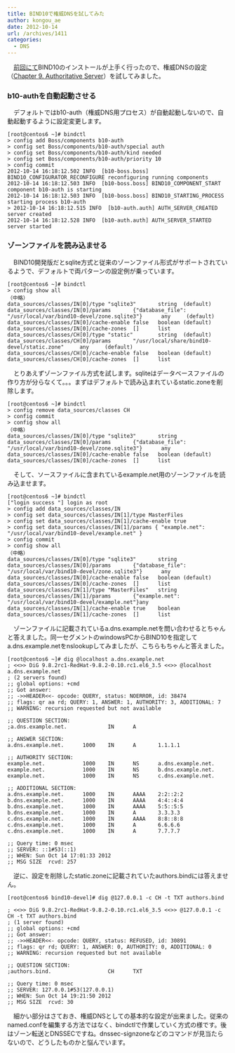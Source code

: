 ```yaml
---
title: BIND10で権威DNSを試してみた
author: kongou_ae
date: 2012-10-14
url: /archives/1411
categories:
  - DNS
---
```

　<a href="https://aimless.jp/blog/blog/archives/1383" title="BIND10を起動してみた" target="_blank">前回にて</a>BIND10のインストールが上手く行ったので、権威DNSの設定（<a href="http://bind10.isc.org/docs/bind10-guide.html#authserver" title="Chapter 9. Authoritative Server" target="_blank">Chapter 9. Authoritative Server</a>）を試してみました。

### b10-authを自動起動させる

　デフォルトではb10-auth（権威DNS用プロセス）が自動起動しないので、自動起動するように設定変更します。

<pre><code>[root@centos6 ~]# bindctl
&gt; config add Boss/components b10-auth
&gt; config set Boss/components/b10-auth/special auth
&gt; config set Boss/components/b10-auth/kind needed
&gt; config set Boss/components/b10-auth/priority 10
&gt; config commit
2012-10-14 16:18:12.502 INFO  [b10-boss.boss] BIND10_CONFIGURATOR_RECONFIGURE reconfiguring running components
2012-10-14 16:18:12.503 INFO  [b10-boss.boss] BIND10_COMPONENT_START component b10-auth is starting
2012-10-14 16:18:12.503 INFO  [b10-boss.boss] BIND10_STARTING_PROCESS starting process b10-auth
&gt; 2012-10-14 16:18:12.515 INFO  [b10-auth.auth] AUTH_SERVER_CREATED server created
2012-10-14 16:18:12.528 INFO  [b10-auth.auth] AUTH_SERVER_STARTED server started
</code></pre>

### ゾーンファイルを読み込ませる

　BIND10開発版だとsqlite方式と従来のゾーンファイル形式がサポートされているようで、デフォルトで両パターンの設定例が乗っています。

<pre><code>[root@centos6 ~]# bindctl
&gt; config show all
（中略）
data_sources/classes/IN[0]/type "sqlite3"       string  (default)
data_sources/classes/IN[0]/params       {"database_file": "/usr/local/var/bind10-devel/zone.sqlite3"}      any     (default)
data_sources/classes/IN[0]/cache-enable false   boolean (default)
data_sources/classes/IN[0]/cache-zones  []      list    
data_sources/classes/CH[0]/type "static"        string  (default)
data_sources/classes/CH[0]/params       "/usr/local/share/bind10-devel/static.zone"     any     (default)
data_sources/classes/CH[0]/cache-enable false   boolean (default)
data_sources/classes/CH[0]/cache-zones  []      list    
</code></pre>

　とりあえずゾーンファイル方式を試します。sqliteはデータベースファイルの作り方が分らなくて。。。まずはデフォルトで読み込まれているstatic.zoneを削除します。

<pre><code>[root@centos6 ~]# bindctl
&gt; config remove data_sources/classes CH
&gt; config commit
&gt; config show all
（中略）
data_sources/classes/IN[0]/type "sqlite3"       string  
data_sources/classes/IN[0]/params       {"database_file": "/usr/local/var/bind10-devel/zone.sqlite3"}      any     
data_sources/classes/IN[0]/cache-enable false   boolean (default)
data_sources/classes/IN[0]/cache-zones  []      list   
</code></pre>

　そして、ソースファイルに含まれているexample.net用のゾーンファイルを読み込ませます。

<pre><code>[root@centos6 ~]# bindctl 
["login success "] login as root
&gt; config add data_sources/classes/IN
&gt; config set data_sources/classes/IN[1]/type MasterFiles
&gt; config set data_sources/classes/IN[1]/cache-enable true
&gt; config set data_sources/classes/IN[1]/params { "example.net": "/usr/local/var/bind10-devel/example.net" }
&gt; config commit
&gt; config show all
（中略）
data_sources/classes/IN[0]/type "sqlite3"       string  
data_sources/classes/IN[0]/params       {"database_file": "/usr/local/var/bind10-devel/zone.sqlite3"}      any     
data_sources/classes/IN[0]/cache-enable false   boolean (default)
data_sources/classes/IN[0]/cache-zones  []      list    
data_sources/classes/IN[1]/type "MasterFiles"   string  
data_sources/classes/IN[1]/params       {"example.net": "/usr/local/var/bind10-devel/example.net"}any      
data_sources/classes/IN[1]/cache-enable true    boolean 
data_sources/classes/IN[1]/cache-zones  []      list    
</code></pre>

　ゾーンファイルに記載されているa.dns.example.netを問い合わせるとちゃんと答えました。同一セグメントのwindowsPCからBIND10を指定してa.dns.example.netをnslookupしてみましたが、こちらもちゃんと答えました。

<pre><code>[root@centos6 ~]# dig @localhost a.dns.example.net
; &lt;&lt;&gt;&gt; DiG 9.8.2rc1-RedHat-9.8.2-0.10.rc1.el6_3.5 &lt;&lt;&gt;&gt; @localhost a.dns.example.net
; (2 servers found)
;; global options: +cmd
;; Got answer:
;; -&gt;&gt;HEADER&lt;&lt;- opcode: QUERY, status: NOERROR, id: 38474
;; flags: qr aa rd; QUERY: 1, ANSWER: 1, AUTHORITY: 3, ADDITIONAL: 7
;; WARNING: recursion requested but not available

;; QUESTION SECTION:
;a.dns.example.net.             IN      A

;; ANSWER SECTION:
a.dns.example.net.      1000    IN      A       1.1.1.1

;; AUTHORITY SECTION:
example.net.            1000    IN      NS      a.dns.example.net.
example.net.            1000    IN      NS      b.dns.example.net.
example.net.            1000    IN      NS      c.dns.example.net.

;; ADDITIONAL SECTION:
a.dns.example.net.      1000    IN      AAAA    2:2::2:2
b.dns.example.net.      1000    IN      AAAA    4:4::4:4
b.dns.example.net.      1000    IN      AAAA    5:5::5:5
b.dns.example.net.      1000    IN      A       3.3.3.3
c.dns.example.net.      1000    IN      AAAA    8:8::8:8
c.dns.example.net.      1000    IN      A       6.6.6.6
c.dns.example.net.      1000    IN      A       7.7.7.7

;; Query time: 0 msec
;; SERVER: ::1#53(::1)
;; WHEN: Sun Oct 14 17:01:33 2012
;; MSG SIZE  rcvd: 257
</code></pre>

　逆に、設定を削除したstatic.zoneに記載されていたauthors.bindには答えません。

<pre><code>[root@centos6 bind10-devel]# dig @127.0.0.1 -c CH -t TXT authors.bind

; &lt;&lt;&gt;&gt; DiG 9.8.2rc1-RedHat-9.8.2-0.10.rc1.el6_3.5 &lt;&lt;&gt;&gt; @127.0.0.1 -c CH -t TXT authors.bind
; (1 server found)
;; global options: +cmd
;; Got answer:
;; -&gt;&gt;HEADER&lt;&lt;- opcode: QUERY, status: REFUSED, id: 30891
;; flags: qr rd; QUERY: 1, ANSWER: 0, AUTHORITY: 0, ADDITIONAL: 0
;; WARNING: recursion requested but not available

;; QUESTION SECTION:
;authors.bind.                  CH      TXT

;; Query time: 0 msec
;; SERVER: 127.0.0.1#53(127.0.0.1)
;; WHEN: Sun Oct 14 19:21:50 2012
;; MSG SIZE  rcvd: 30
</code></pre>

　細かい部分はさておき、権威DNSとしての基本的な設定が出来ました。従来のnamed.confを編集する方法ではなく、bindctlで作業していく方式の様です。後はゾーン転送とDNSSECですね。dnssec-signzoneなどのコマンドが見当たらないので、どうしたものかと悩んでいます。